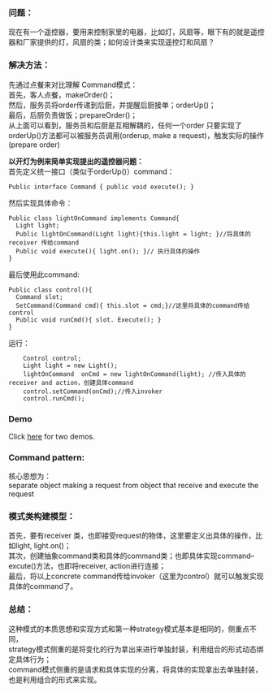 ### 问题：
现在有一个遥控器，要用来控制家里的电器，比如灯，风扇等，眼下有的就是遥控器和厂家提供的灯，风扇的类；如何设计类来实现遥控灯和风扇？
### 解决方法：
先通过点餐来对比理解 Command模式：  
首先，客人点餐，makeOrder()；  
然后，服务员将order传递到后厨，并提醒后厨接单；orderUp()；  
最后，后厨负责做饭；prepareOrder()；  
从上面可以看到，服务员和后厨是互相解耦的，任何一个order 只要实现了orderUp()方法都可以被服务员调用(orderup, make a request)，触发实际的操作(prepare order)  

**以开灯为例来简单实现提出的遥控器问题：**  
首先定义统一接口（类似于orderUp()）command：

    Public interface Command { public void execute(); } 

然后实现具体命令：  

    Public class lightOnCommand implements Command{  
      Light light;  
      Public lightOnCommand(Light light){this.light = light; }//将具体的receiver 传给command  
      Public void execute(){ light.on(); }// 执行具体的操作  
    } 


最后使用此command:  

    Public class control(){  
      Command slot;  
      SetCommand(Command cmd){ this.slot = cmd;}//这里将具体的command传给control  
      Public void runCmd(){ slot. Execute(); }  
    }


运行： 

        Control control;  
        Light light = new Light();  
        lightOnCommand  onCmd = new lightOnCommand(light); //传入具体的receiver and action，创建具体command  
        control.setCommand(onCmd);//传入invoker  
        control.runCmd(); 


### Demo
Click [here](https://github.com/960761/AboutDesignPattern/tree/master/code/HeadFirst_DesignPattern/ch06_CommandPattern/src) for two demos.

### Command pattern:
核心思想为：   
separate  object making a request from object that receive and execute the request
### 模式类构建模型：
首先，要有receiver 类，也即接受request的物体，这里要定义出具体的操作，比如light, light.on()；  
其次，创建抽象command类和具体的command类；也即具体实现command–excute()方法，也即将receiver, action进行连接；  
最后，将以上concrete command传给invoker（这里为control）就可以触发实现具体的command了。  
### 总结：
这种模式的本质思想和实现方式和第一种strategy模式基本是相同的，侧重点不同，  
strategy模式侧重的是将变化的行为拿出来进行单独封装，利用组合的形式动态绑定具体行为；  
command模式侧重的是请求和具体实现的分离，将具体的实现拿出去单独封装，也是利用组合的形式来实现。  
